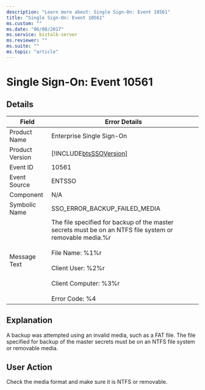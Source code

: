 ```yaml
---
description: "Learn more about: Single Sign-On: Event 10561"
title: "Single Sign-On: Event 10561"
ms.custom: ""
ms.date: "06/08/2017"
ms.service: biztalk-server
ms.reviewer: ""
ms.suite: ""
ms.topic: "article"
---
```

# Single Sign-On: Event 10561
## Details  
  
| Field | Error Details |
|-----------------|---------------------------------------------------------------------------------------------------------------------------------------------------------------------------------------------------------------------------------|
|  Product Name   |                                                                                                    Enterprise Single Sign-On                                                                                                    |
| Product Version |                                                                                   [!INCLUDE[btsSSOVersion](../includes/btsssoversion-md.md)]                                                                                    |
|    Event ID     |                                                                                                              10561                                                                                                              |
|  Event Source   |                                                                                                             ENTSSO                                                                                                              |
|    Component    |                                                                                                               N/A                                                                                                               |
|  Symbolic Name  |                                                                                                  SSO_ERROR_BACKUP_FAILED_MEDIA                                                                                                  |
|  Message Text   | The file specified for backup of the master secrets must be on an NTFS file system or removable media.%r<br /><br /> File Name: %1%r<br /><br /> Client User: %2%r<br /><br /> Client Computer: %3%r<br /><br /> Error Code: %4 |
  
## Explanation  
 A backup was attempted using an invalid media, such as a FAT file. The file specified for backup of the master secrets must be on an NTFS file system or removable media.  
  
## User Action  
 Check the media format and make sure it is NTFS or removable.
